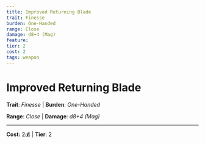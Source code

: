 ```yaml
---
title: Improved Returning Blade
trait: Finesse
burden: One-Handed
range: Close
damage: d8+4 (Mag)
feature: 
tier: 2
cost: 2
tags: weapon
---
```

# Improved Returning Blade

**Trait**: _Finesse_ | **Burden**: _One-Handed_

**Range**: _Close_ | **Damage**: _d8+4 (Mag)_

___
**Cost:** 2💰 | **Tier**: 2
